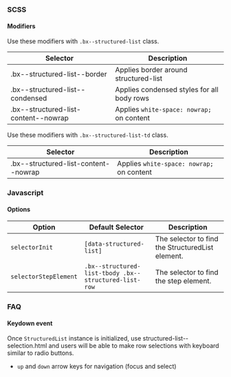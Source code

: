 ### SCSS

#### Modifiers

Use these modifiers with `.bx--structured-list` class.

| Selector                        | Description                                |
|---------------------------------|--------------------------------------------|
| .bx--structured-list--border    | Applies border around structured-list      |
| .bx--structured-list--condensed | Applies condensed styles for all body rows |
| .bx--structured-list-content--nowrap | Applies `white-space: nowrap;` on content |


Use these modifiers with `.bx--structured-list-td` class. 

| Selector                             | Description                               |
|--------------------------------------|-------------------------------------------|
| .bx--structured-list-content--nowrap | Applies `white-space: nowrap;` on content |

### Javascript                                                                                                                                 

#### Options

| Option                | Default Selector                                      | Description                                      |
|-----------------------|-------------------------------------------------------|--------------------------------------------------|
| `selectorInit`        | `[data-structured-list]`                              | The selector to find the StructuredList element. |
| `selectorStepElement` | `.bx--structured-list-tbody .bx--structured-list-row` | The selector to find the step element.           |

### FAQ

#### Keydown event

Once `StructuredList` instance is initialized, use structured-list--selection.html and users will be able to make row selections with keyboard similar to radio buttons.

- `up` and `down` arrow keys for navigation (focus and select)
